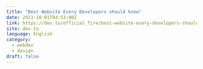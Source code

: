 ```yaml
---
title: "Best Website Every Developers should know"
date: 2021-10-01T04:53:00Z
link: https://dev.to/official_fire/best-website-every-developers-should-know-42e2?utm_medium=RSS&utm_source=news.12bit.vn
site: dev.to
language: English
category:
  - webdev
  - design
draft: false
---
```

